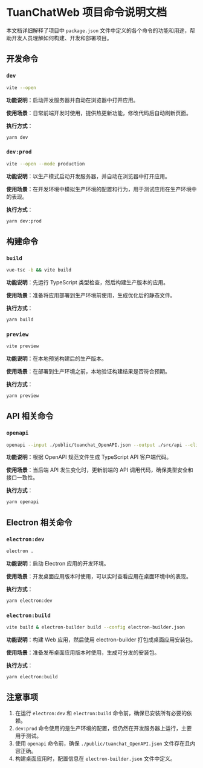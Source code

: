 # TuanChatWeb 项目命令说明文档

本文档详细解释了项目中 `package.json` 文件中定义的各个命令的功能和用途，帮助开发人员理解如何构建、开发和部署项目。

## 开发命令

### `dev`

```bash
vite --open
```

**功能说明**：启动开发服务器并自动在浏览器中打开应用。

**使用场景**：日常前端开发时使用，提供热更新功能，修改代码后自动刷新页面。

**执行方式**：
```bash
yarn dev
```

### `dev:prod`

```bash
vite --open --mode production
```

**功能说明**：以生产模式启动开发服务器，并自动在浏览器中打开应用。

**使用场景**：在开发环境中模拟生产环境的配置和行为，用于测试应用在生产环境中的表现。

**执行方式**：
```bash
yarn dev:prod
```

## 构建命令

### `build`

```bash
vue-tsc -b && vite build
```

**功能说明**：先运行 TypeScript 类型检查，然后构建生产版本的应用。

**使用场景**：准备将应用部署到生产环境前使用，生成优化后的静态文件。

**执行方式**：
```bash
yarn build
```

### `preview`

```bash
vite preview
```

**功能说明**：在本地预览构建后的生产版本。

**使用场景**：在部署到生产环境之前，本地验证构建结果是否符合预期。

**执行方式**：
```bash
yarn preview
```

## API 相关命令

### `openapi`

```bash
openapi --input ./public/tuanchat_OpenAPI.json --output ./src/api --client axios --name TuanChat
```

**功能说明**：根据 OpenAPI 规范文件生成 TypeScript API 客户端代码。

**使用场景**：当后端 API 发生变化时，更新前端的 API 调用代码，确保类型安全和接口一致性。

**执行方式**：
```bash
yarn openapi
```

## Electron 相关命令

### `electron:dev`

```bash
electron .
```

**功能说明**：启动 Electron 应用的开发环境。

**使用场景**：开发桌面应用版本时使用，可以实时查看应用在桌面环境中的表现。

**执行方式**：
```bash
yarn electron:dev
```

### `electron:build`

```bash
vite build & electron-builder build --config electron-builder.json
```

**功能说明**：构建 Web 应用，然后使用 electron-builder 打包成桌面应用安装包。

**使用场景**：准备发布桌面应用版本时使用，生成可分发的安装包。

**执行方式**：
```bash
yarn electron:build
```

## 注意事项

1. 在运行 `electron:dev` 和 `electron:build` 命令前，确保已安装所有必要的依赖。
2. `dev:prod` 命令使用的是生产环境的配置，但仍然在开发服务器上运行，主要用于测试。
3. 使用 `openapi` 命令前，确保 `./public/tuanchat_OpenAPI.json` 文件存在且内容正确。
4. 构建桌面应用时，配置信息在 `electron-builder.json` 文件中定义。